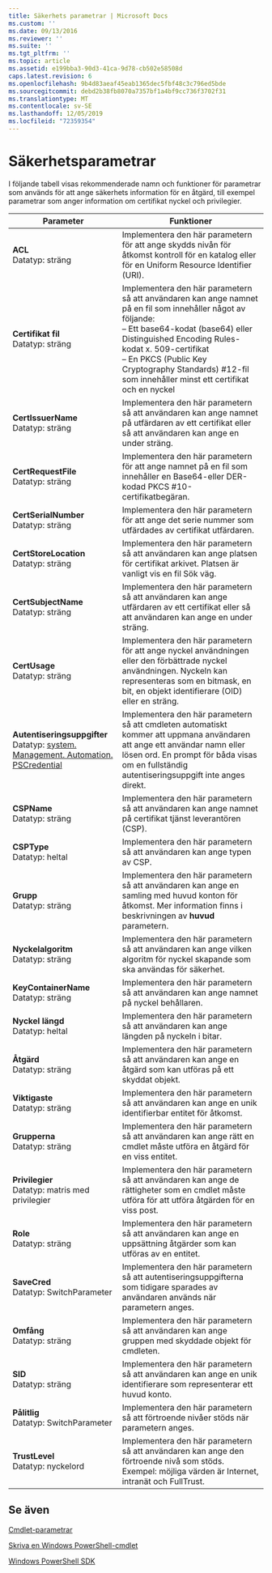 ```yaml
---
title: Säkerhets parametrar | Microsoft Docs
ms.custom: ''
ms.date: 09/13/2016
ms.reviewer: ''
ms.suite: ''
ms.tgt_pltfrm: ''
ms.topic: article
ms.assetid: e199bba3-90d3-41ca-9d78-cb502e58508d
caps.latest.revision: 6
ms.openlocfilehash: 9b4d83aeaf45eab1365dec5fbf48c3c796ed5bde
ms.sourcegitcommit: debd2b38fb8070a7357bf1a4bf9cc736f3702f31
ms.translationtype: MT
ms.contentlocale: sv-SE
ms.lasthandoff: 12/05/2019
ms.locfileid: "72359354"
---
```

# <a name="security-parameters"></a>Säkerhetsparametrar

I följande tabell visas rekommenderade namn och funktioner för parametrar som används för att ange säkerhets information för en åtgärd, till exempel parametrar som anger information om certifikat nyckel och privilegier.

|Parameter|Funktioner|
|---|---|
|**ACL**<br>Datatyp: sträng|Implementera den här parametern för att ange skydds nivån för åtkomst kontroll för en katalog eller för en Uniform Resource Identifier (URI).|
|**Certifikat fil**<br>Datatyp: sträng|Implementera den här parametern så att användaren kan ange namnet på en fil som innehåller något av följande:<br>– Ett base64-kodat (base64) eller Distinguished Encoding Rules-kodat x. 509-certifikat<br>– En PKCS (Public Key Cryptography Standards) #12-fil som innehåller minst ett certifikat och en nyckel|
|**CertIssuerName**<br>Datatyp: sträng|Implementera den här parametern så att användaren kan ange namnet på utfärdaren av ett certifikat eller så att användaren kan ange en under sträng.|
|**CertRequestFile**<br>Datatyp: sträng|Implementera den här parametern för att ange namnet på en fil som innehåller en Base64-eller DER-kodad PKCS #10-certifikatbegäran.|
|**CertSerialNumber**<br>Datatyp: sträng|Implementera den här parametern för att ange det serie nummer som utfärdades av certifikat utfärdaren.|
|**CertStoreLocation**<br>Datatyp: sträng|Implementera den här parametern så att användaren kan ange platsen för certifikat arkivet. Platsen är vanligt vis en fil Sök väg.|
|**CertSubjectName**<br>Datatyp: sträng|Implementera den här parametern så att användaren kan ange utfärdaren av ett certifikat eller så att användaren kan ange en under sträng.|
|**CertUsage**<br>Datatyp: sträng|Implementera den här parametern för att ange nyckel användningen eller den förbättrade nyckel användningen. Nyckeln kan representeras som en bitmask, en bit, en objekt identifierare (OID) eller en sträng.|
|**Autentiseringsuppgifter**<br>Datatyp: [system. Management. Automation. PSCredential](/dotnet/api/System.Management.Automation.PSCredential)|Implementera den här parametern så att cmdleten automatiskt kommer att uppmana användaren att ange ett användar namn eller lösen ord. En prompt för båda visas om en fullständig autentiseringsuppgift inte anges direkt.|
|**CSPName**<br>Datatyp: sträng|Implementera den här parametern så att användaren kan ange namnet på certifikat tjänst leverantören (CSP).|
|**CSPType**<br>Datatyp: heltal|Implementera den här parametern så att användaren kan ange typen av CSP.|
|**Grupp**<br>Datatyp: sträng|Implementera den här parametern så att användaren kan ange en samling med huvud konton för åtkomst. Mer information finns i beskrivningen av **huvud** parametern.|
|**Nyckelalgoritm**<br>Datatyp: sträng|Implementera den här parametern så att användaren kan ange vilken algoritm för nyckel skapande som ska användas för säkerhet.|
|**KeyContainerName**<br>Datatyp: sträng|Implementera den här parametern så att användaren kan ange namnet på nyckel behållaren.|
|**Nyckel längd**<br>Datatyp: heltal|Implementera den här parametern så att användaren kan ange längden på nyckeln i bitar.|
|**Åtgärd**<br>Datatyp: sträng|Implementera den här parametern så att användaren kan ange en åtgärd som kan utföras på ett skyddat objekt.|
|**Viktigaste**<br>Datatyp: sträng|Implementera den här parametern så att användaren kan ange en unik identifierbar entitet för åtkomst.|
|**Grupperna**<br>Datatyp: sträng|Implementera den här parametern så att användaren kan ange rätt en cmdlet måste utföra en åtgärd för en viss entitet.|
|**Privilegier**<br>Datatyp: matris med privilegier|Implementera den här parametern så att användaren kan ange de rättigheter som en cmdlet måste utföra för att utföra åtgärden för en viss post.|
|**Role**<br>Datatyp: sträng|Implementera den här parametern så att användaren kan ange en uppsättning åtgärder som kan utföras av en entitet.|
|**SaveCred**<br>Datatyp: SwitchParameter|Implementera den här parametern så att autentiseringsuppgifterna som tidigare sparades av användaren används när parametern anges.|
|**Omfång**<br>Datatyp: sträng|Implementera den här parametern så att användaren kan ange gruppen med skyddade objekt för cmdleten.|
|**SID**<br>Datatyp: sträng|Implementera den här parametern så att användaren kan ange en unik identifierare som representerar ett huvud konto.|
|**Pålitlig**<br>Datatyp: SwitchParameter|Implementera den här parametern så att förtroende nivåer stöds när parametern anges.|
|**TrustLevel**<br>Datatyp: nyckelord|Implementera den här parametern så att användaren kan ange den förtroende nivå som stöds. Exempel: möjliga värden är Internet, intranät och FullTrust.|

## <a name="see-also"></a>Se även

[Cmdlet-parametrar](./cmdlet-parameters.md)

[Skriva en Windows PowerShell-cmdlet](./writing-a-windows-powershell-cmdlet.md)

[Windows PowerShell SDK](../windows-powershell-reference.md)
